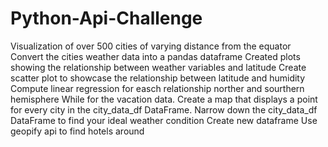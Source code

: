 # Python-Api-Challenge
Visualization of over 500 cities of varying distance from the equator
Convert the cities weather data into a pandas dataframe
Created plots showing the relationship between weather variables and latitude
Create scatter plot to showcase the relationship between latitude and humidity
Compute linear regression for easch relationship norther and sourthern hemisphere
While for the vacation data.
Create a map that displays a point for every city in the city_data_df DataFrame. 
Narrow down the city_data_df DataFrame to find your ideal weather condition
Create new dataframe
Use geopify api to find hotels around
